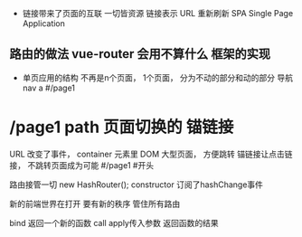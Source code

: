 - 链接带来了页面的互联
  一切皆资源 链接表示 URL
  重新刷新
  SPA Single Page Application
## 路由的做法 vue-router 会用不算什么 框架的实现
- 单页应用的结构
  不再是n个页面， 1个页面， 分为不动的部分和动的部分
  导航 nav a #/page1
#  /page1 path 页面切换的 锚链接
  URL 改变了事件， container 元素里 DOM
  大型页面， 方便跳转
  锚链接让点击链接， 不跳转页面成为可能 #/page1 #开头

  路由接管一切 new HashRouter();
  constructor 订阅了hashChange事件

  新的前端世界在打开 要有新的秩序
  管住所有路由

  bind 返回一个新的函数
  call apply传入参数 返回函数的结果
